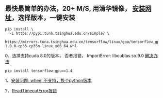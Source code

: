 ## 最快最简单的办法，20+ M/S, 用清华镜像， [安装网址](https://mirrors.tuna.tsinghua.edu.cn/help/tensorflow/)，选择版本，一键安装
```
pip install \
  -i https://pypi.tuna.tsinghua.edu.cn/simple/ \
  https://mirrors.tuna.tsinghua.edu.cn/tensorflow/linux/gpu/tensorflow_gpu-1.0.0-cp35-cp35m-linux_x86_64.whl
```

0、选择支持cuda 8.0的版本， 否者报错，
ImportError: libcublas.so.9.0 [解决办法](https://blog.csdn.net/w5688414/article/details/79187499)
```
pip install tensorflow-gpu==1.4  
```

1、[安装问题: wheel 不支持，换个python版本](https://stackoverflow.com/questions/37425579/cannot-install-tensorflow-on-fresh-ubuntu-partition-tensorflow-0-8-0-cp34-cp34m)


2、[ReadTimeoutError报错](https://www.cnblogs.com/xuchenCN/p/5888648.html)
